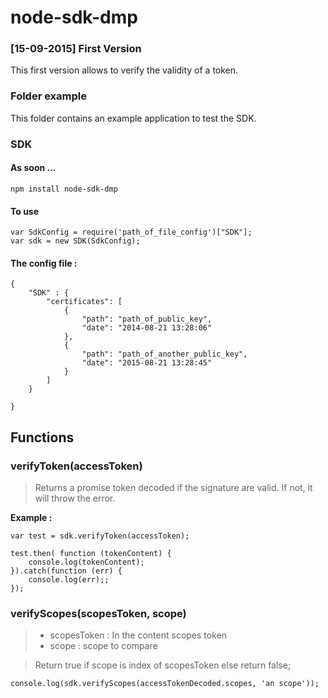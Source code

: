 # node-sdk-dmp

### [15-09-2015] First Version

This first version allows to verify the validity of a token.

### Folder example

This folder contains an example application to test the SDK.

### SDK

#### As soon ...
````
npm install node-sdk-dmp
````
#### To use 

````
var SdkConfig = require('path_of_file_config')["SDK"];
var sdk = new SDK(SdkConfig);
````

#### The config file :
````
{
    "SDK" : {
        "certificates": [
        	{
        		"path": "path_of_public_key",
        		"date": "2014-08-21 13:28:06"
        	},
        	{
        		"path": "path_of_another_public_key", 
        		"date": "2015-08-21 13:28:45"
        	}
        ]
    }

}
````

## Functions

### verifyToken(accessToken)
> Returns a promise token decoded if the signature are valid. If not, it will throw the error.

__Example :__
```
var test = sdk.verifyToken(accessToken);

test.then( function (tokenContent) {
	console.log(tokenContent);
}).catch(function (err) {
	console.log(err);;
});
```

### verifyScopes(scopesToken, scope)
> - scopesToken : In the content scopes token
> - scope : scope to compare

> Return true if scope is index of scopesToken else return false;

```
console.log(sdk.verifyScopes(accessTokenDecoded.scopes, 'an scope'));
```